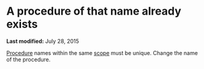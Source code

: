 
# A procedure of that name already exists

 **Last modified:** July 28, 2015

 [Procedure](b8bdf64f-5920-1ae9-16d0-b26d09524a30.md) names within the same [scope](b8bdf64f-5920-1ae9-16d0-b26d09524a30.md) must be unique. Change the name of the procedure.
